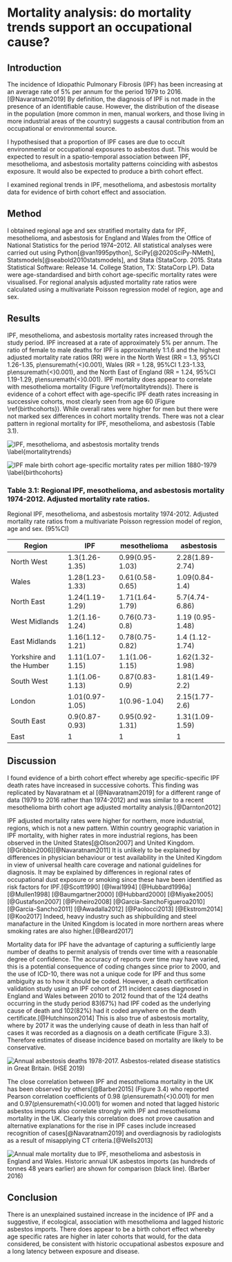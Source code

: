 # Mortality analysis: do mortality trends support an occupational cause?    

<!--
what sort of spatio-temporal association is seen for mesothelioma? this is fundamentally same problem as mapping meso. revisit when have done meso work.

should add correlation coefficient and poisson regression results

should revisit with cosetta support and perhaps after have done some reading

add in european datas from white book

could also bring in european mortality data c.f bts abstract and chris barber import data paper

and wikipedia?

update meso and ipf timeseries
-->


## Introduction

The incidence of Idiopathic Pulmonary Fibrosis (IPF)  has been increasing at an average rate of 5% per annum for the period 1979 to 2016.[@Navaratnam2019] By definition, the diagnosis of IPF is not made in the presence of an identifiable cause. However, the distribution of the disease in the population (more common in men, manual workers, and those living in more industrial areas of the country) suggests a causal contribution from an occupational or environmental source.

I hypothesised that a proportion of IPF cases are due to occult environmental or occupational exposures to asbestos dust. This would be expected to result in a spatio-temporal association between IPF, mesothelioma, and asbestosis mortality patterns coinciding with asbestos exposure. It would also be expected to produce a birth cohort effect.

I examined regional trends in IPF, mesothelioma, and asbestosis mortality data for evidence of birth cohort effect and association.

## Method

I obtained regional age and sex stratified mortality data for IPF, mesothelioma, and asbestosis for England and Wales from the Office of National Statistics for the period 1974–2012. All statistical analyses were carried out using Python[@van1995python], SciPy[@2020SciPy-NMeth], Statsmodels[@seabold2010statsmodels], and Stata (StataCorp. 2015. Stata Statistical Software: Release 14. College Station, TX: StataCorp LP). Data were age-standardised and birth cohort age-specific mortality rates were visualised. For regional analysis adjusted mortality rate ratios were calculated using a multivariate Poisson regression model of region, age and sex.

## Results

IPF, mesothelioma, and asbestosis mortality rates increased through the study period. IPF increased at a rate of approximately 5% per annum. The ratio of female to male deaths for IPF is approximately 1:1.6 and the highest adjusted mortality rate ratios (RR) were in the North West (RR = 1.3, 95%CI 1.26-1.35, p\ensuremath{<}0.001), Wales (RR = 1.28, 95%CI 1.23-1.33, p\ensuremath{<}0.001), and the North East of England (RR = 1.24, 95%CI 1.19-1.29, p\ensuremath{<}0.001). IPF mortality does appear to correlate with mesothelioma mortality (Figure \ref{mortalitytrends}). There is evidence of a cohort effect with age-specific IPF death rates increasing in successive cohorts, most clearly seen from age 60 (Figure \ref{birthcohorts}). While overall rates were higher for men but there were not marked sex differences in cohort mortality trends. There was not a clear pattern in regional mortality for IPF, mesothelioma, and asbestosis (Table 3.1).

![IPF, mesothelioma, and asbestosis mortality trends \label{mortalitytrends}](source/figures/ipfasbmesomaletrend.jpg)

![IPF male birth cohort age-specific mortality rates per million 1880-1979 \label{birthcohorts}](source/figures/ipfmalebirthcohorts.jpg)


### Table 3.1: Regional IPF, mesothelioma, and asbestosis mortality 1974-2012. Adjusted mortality rate ratios.

Regional IPF, mesothelioma, and asbestosis mortality 1974-2012. Adjusted mortality rate ratios from a multivariate Poisson regression model of region, age and sex. (95%CI)

| Region                   | IPF             | mesothelioma    | asbestosis       |
|--------------------------|-----------------|-----------------|------------------|
| North West               | 1.3(1.26-1.35)  | 0.99(0.95-1.03) | 2.28(1.89-2.74)  |
| Wales                    | 1.28(1.23-1.33) | 0.61(0.58-0.65) | 1.09(0.84-1.4)   |
| North East               | 1.24(1.19-1.29) | 1.71(1.64-1.79) | 5.7(4.74-6.86)   |
| West Midlands            | 1.2(1.16-1.24)  | 0.76(0.73-0.8)  | 1.19 (0.95-1.48) |
| East Midlands            | 1.16(1.12-1.21) | 0.78(0.75-0.82) | 1.4 (1.12-1.74)  |
| Yorkshire and the Humber | 1.11(1.07-1.15) | 1.1(1.06-1.15)  | 1.62(1.32-1.98)  |
| South West               | 1.1(1.06-1.13)  | 0.87(0.83-0.9)  | 1.81(1.49-2.2)   |
| London                   | 1.01(0.97-1.05) | 1(0.96-1.04)    | 2.15(1.77-2.6)   |
| South East               | 0.9(0.87-0.93)  | 0.95(0.92-1.31) | 1.31(1.09-1.59)  |
| East                     | 1               | 1               | 1                |

## Discussion

I found evidence of a birth cohort effect whereby age specific-specific IPF death rates have increased in successive cohorts. This finding was replicated by Navaratnam et al [@Navaratnam2019] for a different range of data (1979 to 2016 rather than 1974-2012) and was similar to a recent mesothelioma birth cohort age adjusted mortality analysis.[@Darnton2012]

IPF adjusted mortality rates were higher for northern, more industrial, regions, which is not a new pattern. Within country geographic variation in IPF mortality, with higher rates in more industrial regions, has been observed in the United States[@Olson2007] and United Kingdom.[@Gribbin2006][@Navaratnam2011] It is unlikely to be explained by differences in physician behaviour or test availability in the United Kingdom in view of universal health care coverage and national guidelines for diagnosis. It may be explained by differences in regional rates of occupational dust exposure or smoking since these have been identified as risk factors for IPF.[@Scott1990] [@Iwai1994] [@Hubbard1996a] [@Mullen1998] [@Baumgartner2000] [@Hubbard2000] [@Miyake2005] [@Gustafson2007] [@Pinheiro2008] [@Garcia-SanchoFigueroa2010] [@Garcia-Sancho2011] [@Awadalla2012] [@Paolocci2013] [@Ekstrom2014][@Koo2017] Indeed, heavy industry such as shipbuilding and steel manafacture in the United Kingdom is located in more northern areas where smoking rates are also higher.[@Beard2017]

Mortality data for IPF have the advantage of capturing a sufficiently large number of deaths to permit analysis of trends over time with a reasonable degree of confidence. The accuracy of reports over time may have varied, this is a potential consequence of coding changes since prior to 2000, and the use of ICD-10, there was not a unique code for IPF and thus some ambiguity as to how it should be coded. However, a death certification validation study using an IPF cohort of 211 incident cases
diagnosed in England and Wales between 2010 to 2012 found that of the 124 deaths occurring in the study period 83(67%) had IPF coded as the underlying cause of death and 102(82%) had it coded anywhere on the death certificate.[@Hutchinson2014] This is also true of asbestosis mortality, where by 2017 it was the underlying cause of death in less than half of cases it was recorded as a diagnosis on a death certificate (Figure 3.3). Therefore estimates of disease incidence based on mortality are likely to be conservative.

![Annual asbestosis deaths 1978-2017. Asbestos-related disease statistics in Great Britain. (HSE 2019)](source/figures/asbestosis_deaths_gb_1978_2017.png)


The close correlation between IPF and mesothelioma mortality in the UK has been observed by others[@Barber2015] (Figure 3.4) who reported Pearson correlation coefficients of 0.98 (p\ensuremath{<}0.001) for men and 0.97(p\ensuremath{<}0.001) for women and noted that lagged historic asbestos imports also correlate strongly with IPF and mesothelioma mortality in the UK. Clearly this correlation does not prove causation and alternative explanations for the rise in IPF cases include increased recognition of cases[@Navaratnam2019] and overdiagnosis by radiologists as a result of misapplying CT criteria.[@Wells2013]

![Annual male mortality due to IPF, mesothelioma and asbestosis in England and Wales. Historic annual UK asbestos imports (as hundreds of tonnes 48 years earlier) are shown for comparison (black line). (Barber 2016)](source/figures/asbestos_imports.jpeg)

## Conclusion

There is an unexplained sustained increase in the incidence of IPF and a suggestive, if ecological, association with mesothelioma and lagged historic asbestos imports. There does appear to be a birth cohort effect whereby age specific rates are higher in later cohorts that would, for the data considered, be consistent with historic occupational asbestos exposure and a long latency between exposure and disease.  





